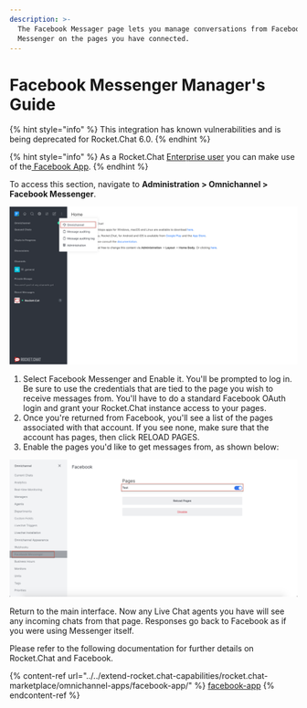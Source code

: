 ```yaml
---
description: >-
  The Facebook Messager page lets you manage conversations from Facebook
  Messenger on the pages you have connected.
---
```


# Facebook Messenger Manager's Guide

{% hint style="info" %}
This integration has known vulnerabilities and is being deprecated for Rocket.Chat 6.0.&#x20;
{% endhint %}

{% hint style="info" %}
As a Rocket.Chat [Enterprise user](../../setup-and-administer-rocket.chat/enterprise-edition-trial/) you can make use of the[ Facebook App](../../extend-rocket.chat-capabilities/rocket.chat-marketplace/omnichannel-apps/facebook-app/).
{% endhint %}

To access this section, navigate to **Administration > Omnichannel > Facebook Messenger**.

![](<../../.gitbook/assets/0 (8) (5) (5) (5) (5) (5) (4) (4) (1) (1) (1) (1) (12) (10) (1) (1) (1) (1) (2).png>)

1. Select Facebook Messenger and Enable it. You'll be prompted to log in. Be sure to use the credentials that are tied to the page you wish to receive messages from. You'll have to do a standard Facebook OAuth login and grant your Rocket.Chat instance access to your pages.
2. Once you're returned from Facebook, you'll see a list of the pages associated with that account. If you see none, make sure that the account has pages, then click RELOAD PAGES.
3. Enable the pages you'd like to get messages from, as shown below:

![](<../../.gitbook/assets/image (41).png>)

Return to the main interface. Now any Live Chat agents you have will see any incoming chats from that page. Responses go back to Facebook as if you were using Messenger itself.

Please refer to the following documentation for further details on Rocket.Chat and Facebook.

{% content-ref url="../../extend-rocket.chat-capabilities/rocket.chat-marketplace/omnichannel-apps/facebook-app/" %}
[facebook-app](../../extend-rocket.chat-capabilities/rocket.chat-marketplace/omnichannel-apps/facebook-app/)
{% endcontent-ref %}

